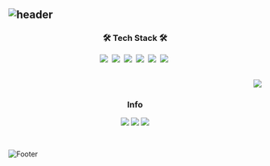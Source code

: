 ![header](https://capsule-render.vercel.app/api?type=soft&color=auto&height=150&section=header&text=EunsooIm&fontSize=70&animation=twinkling)
  ---
  
<h3 align="center">🛠 Tech Stack 🛠</h3><p align="center">
  <img src="https://img.shields.io/badge/Python-3766AB?style=flat-square&logo=Python&logoColor=white"/></a>&nbsp 
  <img src="https://img.shields.io/badge/ROS-007396?style=flat-square&logo=ROS&logoColor=white"/></a>&nbsp
  <img src="https://img.shields.io/badge/C++-00599C?style=flat-square&logo=C%2B%2B&logoColor=white"/></a>&nbsp 
  <img src="https://img.shields.io/badge/CUDA-A8B9CC?style=flat-square&logo=CUDA&logoColor=white"/></a>&nbsp 
<!--   <img src="https://img.shields.io/badge/next.js-00501C?style=flat-square&logo=next.js&logoColor=red"/></a>&nbsp  -->
  <img src="https://img.shields.io/badge/webassembly-00779C?style=flat-square&logo=webassembly&logoColor=blue"/></a>&nbsp 
  <img src="https://img.shields.io/badge/Pytorch-A8B9FF?style=flat-square&logo=Pytorch&logoColor=white"/></a>&nbsp
<br>

<br>

<a href="https://suave-lilac-075.notion.site/b1ac3609f8a946c3a1939b5d46211e44?v=cc0f75ec13e54868a33bb57336fb9ee8"><img align="right" src="https://github-readme-stats.vercel.app/api/top-langs/?username=ies0411&theme=dracula&exclude_repo=Computer-Science-Engineering&layout=compact&langs_count=10"/></a>


<br>


<h3 align="center"> Info </h3>
<p align="center">
  <a href="mailto:ies041196@gmail.com"><img src="https://img.shields.io/badge/Gmail-d14836?style=flat-square&logo=Gmail&logoColor=white&link=ies041196@gmail.com"/></a>
  <a href="https://www.youtube.com/@eunsooim7161"><img src="https://img.shields.io/badge/Youtube-ffffff?style=flat-square&logo=youtube&logoColor=black"/></a>
<a href="https://jaehoon-daddy.tistory.com/"><img src="https://img.shields.io/badge/Tistory-E5511E?style=flat-square&logo=Blogger&logoColor=white"/></a> 
  
  
</p>
<br>

![Footer](https://capsule-render.vercel.app/api?type=waving&color=auto&height=200&section=footer)
